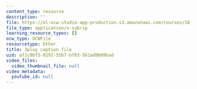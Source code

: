 ```yaml
---
content_type: resource
description: ''
file: https://ol-ocw-studio-app-production.s3.amazonaws.com/courses/18-03sc-differential-equations-fall-2011/af1c0bf5019255b7bf63561ad0b09bad_XbiEUwVQqVM.vtt
file_type: application/x-subrip
learning_resource_types: []
ocw_type: OCWFile
resourcetype: Other
title: 3play caption file
uid: af1c0bf5-0192-55b7-bf63-561ad0b09bad
video_files:
  video_thumbnail_file: null
video_metadata:
  youtube_id: null
---
```

